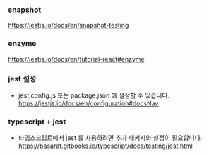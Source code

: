 ### snapshot

https://jestjs.io/docs/en/snapshot-testing

### enzyme

https://jestjs.io/docs/en/tutorial-react#enzyme

### jest 설정

- jest.config.js 또는 package.json 에 설정할 수 있습니다.
  https://jestjs.io/docs/en/configuration#docsNav

### typescript + jest

- 타입스크립트에서 jest 를 사용하려면 추가 패키지와 설정이 필요합니다.
  https://basarat.gitbooks.io/typescript/docs/testing/jest.html
